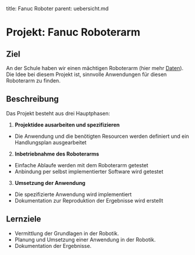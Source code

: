 title: Fanuc Roboter
parent: uebersicht.md

# Projekt: Fanuc Roboterarm

## Ziel
An der Schule haben wir einen mächtigen Roboterarm (hier mehr [Daten](https://www.fanucamerica.com/cmsmedia/datasheets/ER-4iA%20product%20information_367.pdf)). Die Idee bei diesem Projekt ist, sinnvolle Anwendungen für diesen Roboterarm zu finden.

## Beschreibung

Das Projekt besteht aus drei Hauptphasen:

1. **Projektidee ausarbeiten und spezifizieren**
  - Die Anwendung und die benötigten Resourcen werden definiert und ein Handlungsplan ausgearbeitet

2. **Inbetriebnahme des Roboterarms**
  - Einfache Ablaufe werden mit dem Roboterarm getestet
  - Anbindung per selbst implementierter Software wird getestet

3. **Umsetzung der Anwendung**
  - Die spezifizierte Anwendung wird implementiert
  - Dokumentation zur Reproduktion der Ergebnisse wird erstellt

## Lernziele
- Vermittlung der Grundlagen in der Robotik.
- Planung und Umsetzung einer Anwendung in der Robotik.
- Dokumentation der Ergebnisse.